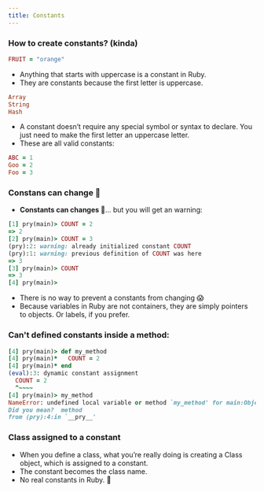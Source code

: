 ```yaml
---
title: Constants
---
```


### How to create constants? (kinda)
```rb
FRUIT = "orange"
```

- Anything that starts with uppercase is a constant in Ruby.
- They are constants because the first letter is uppercase.

```rb
Array
String
Hash
```
- A constant doesn’t require any special symbol or syntax to declare. You just need to make the first letter an uppercase letter.
- These are all valid constants:
```rb
ABC = 1
Goo = 2
Foo = 3
```

### Constans can change 🤷
- **Constants can changes 🤷**... but you will get an warning:
```rb
[1] pry(main)> COUNT = 2
=> 2
[2] pry(main)> COUNT = 3
(pry):2: warning: already initialized constant COUNT
(pry):1: warning: previous definition of COUNT was here
=> 3
[3] pry(main)> COUNT
=> 3
[4] pry(main)>
```

- There is no way to prevent a constants from changing 😱
- Because variables in Ruby are not containers, they are simply pointers to objects. Or labels, if you prefer.

### Can't defined constants inside a method:
```rb
[4] pry(main)> def my_method
[4] pry(main)*   COUNT = 2
[4] pry(main)* end
(eval):3: dynamic constant assignment
  COUNT = 2
  ^~~~~
[4] pry(main)> my_method
NameError: undefined local variable or method `my_method' for main:Object
Did you mean?  method
from (pry):4:in `__pry__'
```

### Class assigned to a constant
- When you define a class, what you’re really doing is creating a Class object, which is assigned to a constant.
- The constant becomes the class name.
- No real constants in Ruby. 🤦

